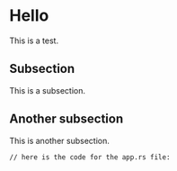 # Hello

This is a test.

## Subsection

This is a subsection.

## Another subsection

This is another subsection.

```
// here is the code for the app.rs file:
```
